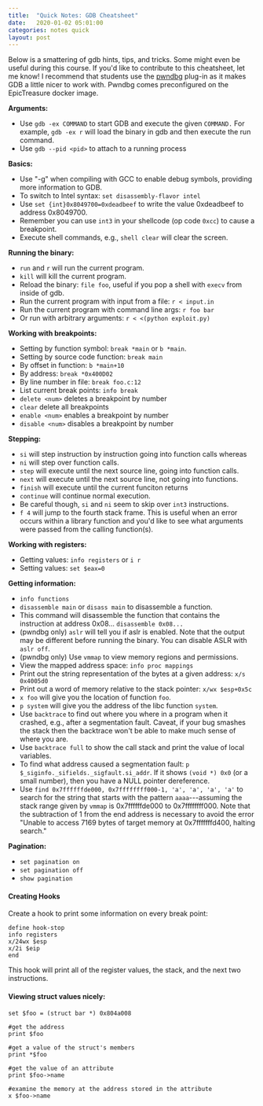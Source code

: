 ```yaml
---
title:  "Quick Notes: GDB Cheatsheet"
date:   2020-01-02 05:01:00
categories: notes quick
layout: post
---
```


Below is a smattering of gdb hints, tips, and tricks. Some might even be useful
during this course.  If you'd like to contribute to this cheatsheet, let me
know!  I recommend that students use the
[pwndbg](https://github.com/pwndbg/pwndbg) plug-in as it makes GDB a little
nicer to work with. Pwndbg comes preconfigured on the EpicTreasure docker
image. 

**Arguments:**
 - Use `gdb -ex COMMAND` to start GDB and execute the given `COMMAND.` For
   example, `gdb -ex r` will load the binary in gdb and then execute the run
command.
 - Use `gdb --pid <pid>` to attach to a running process



**Basics:**
 - Use "-g" when compiling with GCC to enable debug symbols, providing more
   information to GDB. 
 - To switch to Intel syntax: `set disassembly-flavor intel`
 - Use `set {int}0x8049700=0xdeadbeef` to write the value 0xdeadbeef to address 0x8049700.
 - Remember you can use `int3` in your shellcode (op code `0xcc`) to cause a breakpoint.
 - Execute shell commands, e.g., `shell clear` will clear the screen.


**Running the binary:**
 - `run` and `r`  will run the current program.
 - `kill` will kill the current program.
 - Reload the binary: `file foo`, useful if you pop a shell with `execv` from inside
of gdb.
 - Run the current program with input from a file: `r < input.in`
 - Run the current program with command line args: `r foo bar`
 - Or run with arbitrary arguments: `r < <(python exploit.py)`

**Working with breakpoints:**
 - Setting by function symbol: `break *main` or `b *main`.
 - Setting by source code function: `break main`
 - By offset in function: `b *main+10`
 - By address: `break *0x400D02`
 - By line number in file: `break foo.c:12`
 - List current break points: `info break`
 - `delete <num>` deletes a breakpoint by number
 - `clear` delete all breakpoints
 - `enable <num>` enables a breakpoint by number
 - `disable <num>` disables a breakpoint by number 

**Stepping:**
 - `si` will step instruction by instruction going into function calls whereas
 - `ni` will step over function calls.
 - `step` will execute until the next source line, going into function calls.
 - `next` will execute until the next source line, not going into functions.
 - `finish` will execute until the current funciton returns
 - `continue` will continue normal execution.
 - Be careful though, `si` and `ni` seem to skip over `int3` instructions.
 - `f 4` will jump to the fourth stack frame. This is useful when an error
   occurs within a library function and you'd like to see what arguments were
passed from the calling function(s). 


**Working with registers:**
 - Getting values: `info registers` or `i r`
 - Setting values: `set $eax=0`

**Getting information:**
 - `info functions`
 - `disassemble main` or `disass main` to disassemble a function.
 - This command will disassemble the function that contains the instruction at
   address 0x08... `disassemble 0x08...`
 - (pwndbg only) `aslr` will tell you if aslr is enabled. Note that the output may be
   different before running the binary. You can disable ASLR with `aslr off`.
 - (pwndbg only) Use `vmmap` to view memory regions and permissions. 
 - View the mapped address space: `info proc mappings`
 - Print out the string representation of the bytes at a given address: `x/s 0x4005d0` 
 - Print out a word of memory relative to the stack pointer: `x/wx $esp+0x5c` 
 - `x foo` will give you the location of function `foo`.
 - `p system` will give you the address of the libc function `system`.
 - Use `backtrace` to find out where you where in a program when it crashed, e.g.,
after a segmentation fault. Caveat, if your bug smashes the stack then the
backtrace won't be able to make much sense of where you are.
 - Use `backtrace full` to show the call stack and print the value of local
   variables. 
 - To find what address caused a segmentation fault: `p $_siginfo._sifields._sigfault.si_addr`. If it shows `(void *) 0x0` (or a small number), then you have a NULL pointer dereference.
 - Use `find 0x7ffffffde000, 0x7ffffffff000-1, 'a', 'a', 'a', 'a'` to search
   for the string that starts with the pattern `aaaa`---assuming the stack
range given by `vmmap` is 0x7ffffffde000 to 0x7ffffffff000. Note that the
subtraction of 1 from the end address is necessary to avoid the error "Unable
to access 7169 bytes of target memory at 0x7fffffffd400, halting search."

**Pagination:**
 - `set pagination on`
 - `set pagination off`
 - `show pagination`



#### Creating Hooks 

Create a hook to print some information on every break point:

```
define hook-stop
info registers
x/24wx $esp
x/2i $eip
end
```
This hook will print all of the register values, the stack, and the next two
instructions.


#### Viewing struct values nicely:

```
set $foo = (struct bar *) 0x804a008

#get the address
print $foo

#get a value of the struct's members
print *$foo

#get the value of an attribute
print $foo->name

#examine the memory at the address stored in the attribute
x $foo->name
```


